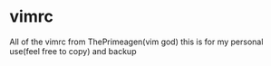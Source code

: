 # vimrc
All of the vimrc from ThePrimeagen(vim god)
this is for my personal use(feel free to copy) and backup
